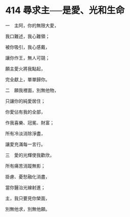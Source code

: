 # 414 尋求主──是愛、光和生命

一　主阿，你的無限大愛，

我口難述，我心難領；

被你吸引，我心感戴，

讓你作王，無人可競；

願主愛火將我點起，

完全獻上，單單歸你。

二　願我裡面，別無他物，

只讓你的純愛居住；

你愛佔有我的全部，

作我喜樂、冠冕、財富；

所有冷淡消除淨盡，

讓愛充滿每一言行。

三　愛的光輝使我歡欣，

所有痛苦消蹤無影；

掛慮、憂愁融化消盡，

當你醫治光線射進；

主，我只要見你榮面，

別無他求，別無他願。

